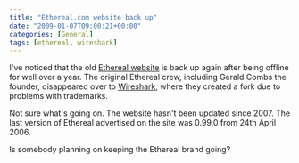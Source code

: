 ```yaml
---
title: "Ethereal.com website back up"
date: "2009-01-07T09:00:21+00:00"
categories: [General]
tags: [ethereal, wireshark]
---
```


I've noticed that the old <a href="http://www.ethereal.com/">Ethereal website</a> is back up again after being offline for well over a year. The original Ethereal crew, including Gerald Combs the founder, disappeared over to <a href="http://www.wireshark.org/">Wireshark</a>, where they created a fork due to problems with trademarks.

Not sure what's going on. The website hasn't been updated since 2007. The last version of Ethereal advertised on the site was 0.99.0 from 24th April 2006.

Is somebody planning on keeping the Ethereal brand going?
